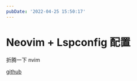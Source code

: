 ```yaml
---
pubDate: '2022-04-25 15:50:17'
---
```


# Neovim + Lspconfig 配置

折腾一下 nvim<!--more-->

[github](https://github.com/lnkkerst/dotfiles/tree/master/nvim/.config/nvim)
